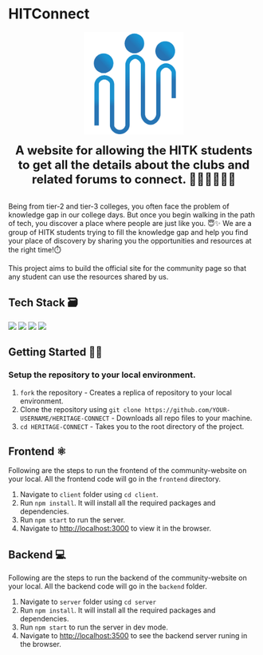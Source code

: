 # HITConnect

<p align="center" width="400px"><img src="assets/hitconnect.png" width="200"></p>
<p align="center" width="400px"> <font size="5"> <b> 
A website for allowing the HITK students to get all the details about the clubs and related forums to connect. 👩🏻‍💻👨🏻‍💻 </b></font></p> <br />
Being from tier-2 and tier-3 colleges, you often face the problem of knowledge gap in our college days. But once you begin walking in the path of tech, you discover a place where people are just like you. 😇✨ 
We are a group of HITK students trying to fill the knowledge gap and help you find your place of discovery by sharing you the opportunities and resources at the right time!⏱️<br />

This project aims to build the official site for the community page so that any student can use the resources shared by us.

## Tech Stack 🗃

 <img src="https://img.shields.io/badge/-MongoDB-yellow?style=flat&logo=mongoDB"> <img src="https://img.shields.io/badge/-ExpressJS-grey?style=flat&logo=express&logoColor=white"> <img src="https://img.shields.io/badge/ReactJS%20-%2320232a.svg?logo=react" >   <img src="https://img.shields.io/badge/-NodeJS%20-%2320232a?style=flat&logo=node.js"> 


##  Getting Started 👨‍💻
### Setup the repository to your local environment.

1. `fork` the repository  - Creates a replica of repository to your local environment.
2. Clone the repository using `git clone https://github.com/YOUR-USERNAME/HERITAGE-CONNECT`  - Downloads all repo files to your machine.
3. `cd HERITAGE-CONNECT`  - Takes you to the root directory of the project.


## Frontend ⚛️

Following are the steps to run the frontend of the community-website on your local. All the frontend code will go in the `frontend` directory. 

1. Navigate to `client` folder using `cd client`.
2. Run `npm install`. It will install all the required packages and dependencies.
3. Run `npm start` to run the server.
4. Navigate to [http://localhost:3000](http://localhost:3000) to view it in the browser.

<!-- 
Uncomment it after hosting this website 
The website is live at [https://hitk-tech-community.netlify.app/](https://hitk-tech-community.netlify.app/) 
-->


## Backend 💻

Following are the steps to run the backend of the community-website on your local. All the backend code will go in the `backend` folder.

1. Navigate to `server` folder using `cd server`
2. Run `npm install`. It will install all the required packages and dependencies.
3. Run `npm start` to run the server in dev mode.
4. Navigate to [http://localhost:3500](http://localhost:3500) to see the backend server runing in the browser.

<!-- 
Uncomment it after hosting this website The backend is live at [https://community-website-backend.herokuapp.com/](https://community-website-backend.herokuapp.com/)
 -->
